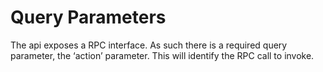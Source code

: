 # Query Parameters

The api exposes a RPC interface. As such there is a required query parameter, the ‘action’ parameter. This will identify the RPC call to invoke.

